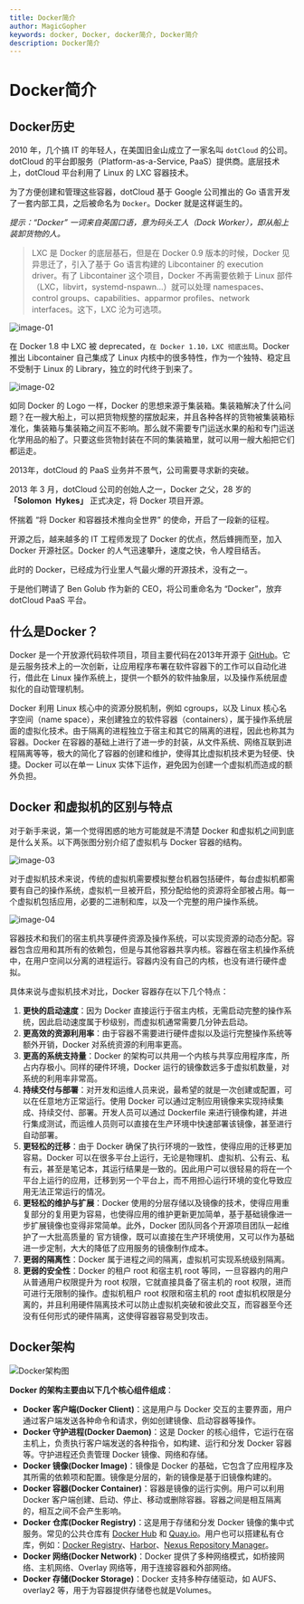 ```yaml
---
title: Docker简介
author: MagicGopher
keywords: docker, Docker, docker简介, Docker简介
description: Docker简介
---
```


# Docker简介

## Docker历史

2010 年，几个搞 IT 的年轻人，在美国旧金山成立了一家名叫 `dotCloud` 的公司。dotCloud 的平台即服务（Platform-as-a-Service, PaaS）提供商。底层技术上，dotCloud 平台利用了 Linux 的 LXC 容器技术。

为了方便创建和管理这些容器，dotCloud 基于 Google 公司推出的 Go 语言开发了一套内部工具，之后被命名为 `Docker`。Docker 就是这样诞生的。

*提示：“Docker” 一词来自英国口语，意为码头工人（Dock Worker），即从船上装卸货物的人。*

> LXC 是 Docker 的底层基石，但是在 Docker 0.9 版本的时候，Docker 见异思迁了，引入了基于 Go 语言构建的 Libcontainer 的 execution driver。有了 Libcontainer 这个项目，Docker 不再需要依赖于 Linux 部件（LXC，libvirt，systemd-nspawn...）就可以处理 namespaces、control groups、capabilities、apparmor profiles、network interfaces。这下，LXC 沦为可选项。

![image-01](/images/docs/Docker/Docker学习笔记/assets/image-01.jpg)

在 Docker 1.8 中 LXC 被 deprecated，`在 Docker 1.10，LXC 彻底出局`。Docker 推出 Libcontainer 自己集成了 Linux 内核中的很多特性，作为一个独特、稳定且不受制于 Linux 的 Library，独立的时代终于到来了。

![image-02](/images/docs/Docker/Docker学习笔记/assets/image-02.jpg)

如同 Docker 的 Logo 一样，Docker 的思想来源于集装箱。集装箱解决了什么问题？在一艘大船上，可以把货物规整的摆放起来，并且各种各样的货物被集装箱标准化，集装箱与集装箱之间互不影响。那么就不需要专门运送水果的船和专门运送化学用品的船了。只要这些货物封装在不同的集装箱里，就可以用一艘大船把它们都运走。

2013年，dotCloud 的 PaaS 业务并不景气，公司需要寻求新的突破。

2013 年 3 月，dotCloud 公司的创始人之一，Docker 之父，28 岁的 **「Solomon Hykes」** 正式决定，将 Docker 项目开源。

怀揣着 “将 Docker 和容器技术推向全世界” 的使命，开启了一段新的征程。

开源之后，越来越多的 IT 工程师发现了 Docker 的优点，然后蜂拥而至，加入 Docker 开源社区。Docker 的人气迅速攀升，速度之快，令人瞠目结舌。

此时的 Docker，已经成为行业里人气最火爆的开源技术，没有之一。

于是他们聘请了 Ben Golub 作为新的 CEO，将公司重命名为 “Docker”，放弃dotCloud PaaS 平台。

## 什么是Docker？

Docker 是一个开放源代码软件项目，项目主要代码在2013年开源于 [GitHub](https://github.com/moby/moby)。它是云服务技术上的一次创新，让应用程序布署在软件容器下的工作可以自动化进行，借此在 Linux 操作系统上，提供一个额外的软件抽象层，以及操作系统层虚拟化的自动管理机制。

Docker 利用 Linux 核心中的资源分脱机制，例如 cgroups，以及 Linux 核心名字空间（name space），来创建独立的软件容器（containers），属于操作系统层面的虚拟化技术。由于隔离的进程独立于宿主和其它的隔离的进程，因此也称其为容器。Docker 在容器的基础上进行了进一步的封装，从文件系统、网络互联到进程隔离等等，极大的简化了容器的创建和维护，使得其比虚拟机技术更为轻便、快捷。Docker 可以在单一 Linux 实体下运作，避免因为创建一个虚拟机而造成的额外负担。

## Docker 和虚拟机的区别与特点

对于新手来说，第一个觉得困惑的地方可能就是不清楚 Docker 和虚拟机之间到底是什么关系。以下两张图分别介绍了虚拟机与 Docker 容器的结构。

![image-03](/images/docs/Docker/Docker学习笔记/assets/image-03.png)

对于虚拟机技术来说，传统的虚拟机需要模拟整台机器包括硬件，每台虚拟机都需要有自己的操作系统，虚拟机一旦被开启，预分配给他的资源将全部被占用。每一个虚拟机包括应用，必要的二进制和库，以及一个完整的用户操作系统。

![image-04](/images/docs/Docker/Docker学习笔记/assets/image-04.png)

容器技术和我们的宿主机共享硬件资源及操作系统，可以实现资源的动态分配。容器包含应用和其所有的依赖包，但是与其他容器共享内核。容器在宿主机操作系统中，在用户空间以分离的进程运行。容器内没有自己的内核，也没有进行硬件虚拟。

具体来说与虚拟机技术对比，Docker 容器存在以下几个特点：

1. **更快的启动速度**：因为 Docker 直接运行于宿主内核，无需启动完整的操作系统，因此启动速度属于秒级别，而虚拟机通常需要几分钟去启动。
2. **更高效的资源利用率**：由于容器不需要进行硬件虚拟以及运行完整操作系统等额外开销，Docker 对系统资源的利用率更高。
3. **更高的系统支持量**：Docker 的架构可以共用一个内核与共享应用程序库，所占内存极小。同样的硬件环境，Docker 运行的镜像数远多于虚拟机数量，对系统的利用率非常高。
4. **持续交付与部署**：对开发和运维人员来说，最希望的就是一次创建或配置，可以在任意地方正常运行。使用 Docker 可以通过定制应用镜像来实现持续集成、持续交付、部署。开发人员可以通过 Dockerfile 来进行镜像构建，并进行集成测试，而运维人员则可以直接在生产环境中快速部署该镜像，甚至进行自动部署。
5. **更轻松的迁移**：由于 Docker 确保了执行环境的一致性，使得应用的迁移更加容易。Docker 可以在很多平台上运行，无论是物理机、虚拟机、公有云、私有云，甚至是笔记本，其运行结果是一致的。因此用户可以很轻易的将在一个平台上运行的应用，迁移到另一个平台上，而不用担心运行环境的变化导致应用无法正常运行的情况。
6. **更轻松的维护与扩展**：Docker 使用的分层存储以及镜像的技术，使得应用重复部分的复用更为容易，也使得应用的维护更新更加简单，基于基础镜像进一步扩展镜像也变得非常简单。此外，Docker 团队同各个开源项目团队一起维护了一大批高质量的 官方镜像，既可以直接在生产环境使用，又可以作为基础进一步定制，大大的降低了应用服务的镜像制作成本。
7. **更弱的隔离性**：Docker 属于进程之间的隔离，虚拟机可实现系统级别隔离。
8. **更弱的安全性**：Docker 的租户 root 和宿主机 root 等同，一旦容器内的用户从普通用户权限提升为 root 权限，它就直接具备了宿主机的 root 权限，进而可进行无限制的操作。虚拟机租户 root 权限和宿主机的 root 虚拟机权限是分离的，并且利用硬件隔离技术可以防止虚拟机突破和彼此交互，而容器至今还没有任何形式的硬件隔离，这使得容器容易受到攻击。

## Docker架构

![Docker架构图](/images/docs/Docker/Docker学习笔记/assets/image-05.webp)

**Docker 的架构主要由以下几个核心组件组成**：
- **Docker 客户端(Docker Client)**：这是用户与 Docker 交互的主要界面，用户通过客户端发送各种命令和请求，例如创建镜像、启动容器等操作。
- **Docker 守护进程(Docker Daemon)**：这是 Docker 的核心组件，它运行在宿主机上，负责执行客户端发送的各种指令，如构建、运行和分发 Docker 容器等。守护进程还负责管理 Docker 镜像、网络和存储。
- **Docker 镜像(Docker Image)**：镜像是 Docker 的基础，它包含了应用程序及其所需的依赖项和配置。镜像是分层的，新的镜像是基于旧镜像构建的。
- **Docker 容器(Docker Container)**：容器是镜像的运行实例。用户可以利用 Docker 客户端创建、启动、停止、移动或删除容器。容器之间是相互隔离的，相互之间不会产生影响。
- **Docker 仓库(Docker Registry)**：这是用于存储和分发 Docker 镜像的集中式服务。常见的公共仓库有 [Docker Hub](https://hub.docker.com/) 和 [Quay.io](https://quay.io/)。用户也可以搭建私有仓库，例如：[Docker Registry](https://hub.docker.com/_/registry)、[Harbor](https://goharbor.io/)、[Nexus Repository Manager](https://www.sonatype.com/products/sonatype-nexus-repository)。
- **Docker 网络(Docker Network)**：Docker 提供了多种网络模式，如桥接网络、主机网络、Overlay 网络等，用于连接容器和外部网络。
- **Docker 存储(Docker Storage)**：Docker 支持多种存储驱动，如 AUFS、overlay2 等，用于为容器提供存储卷也就是Volumes。

